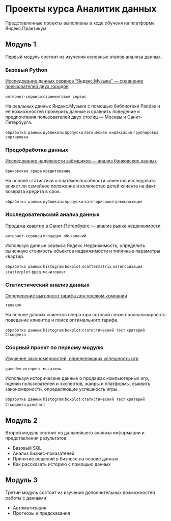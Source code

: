 # Проекты курса Аналитик данных
Представленные проекты выполнены в ходе обученя на платформе Яндекс.Практикум.
## Модуль 1
Первый модуль состоит из изучения основных этапов анализа данных.
### Базовый Python
[Исследование данных сервиса “Яндекс.Музыка” — сравнение пользователей двух городов](https://github.com/bmargaritka/data-analytics-projects/tree/main/Basic-Python) 

`интернет-сервисы` `стриминговый сервис`

На реальных данных Яндекс.Музыки c помощью библиотеки Pandas и её возможностей проверить данные и сравнить поведение и предпочтения пользователей двух столиц — Москвы и Санкт-Петербурга.

`обработка данных` `дубликаты` `пропуски` `логическая индексация` `группировка` `сортировка`

### Предобработка данных
[Исследование надёжности заёмщиков — анализ банковских данных](https://github.com/bmargaritka/data-analytics-projects/tree/main/Data-Preprocessing)


`банковская сфера` `кредитование`

На основе статистики о платёжеспособности клиентов исследовать влияет ли семейное положение и количество детей клиента на факт возврата кредита в срок.

`обработка данных` `дубликаты` `пропуски` `категоризация` `декомпозиция`

### Исследовательский анализ данных
[Продажа квартир в Санкт-Петербурге — анализ рынка недвижимости](https://github.com/bmargaritka/data-analytics-projects/tree/main/Exploratory-Data-Analysis)

`интернет-сервисы` `площадки объявлений`

Используя данные сервиса Яндекс.Недвижимость, определить рыночную стоимость объектов недвижимости и типичные параметры квартир.

`обработка данных` `histogram` `boxplot` `scattermatrix` `категоризация` `scatterplot` `фрод-мониторинг`

### Статистический анализ данных
[Определение выгодного тарифа для телеком компании](https://github.com/bmargaritka/data-analytics-projects/tree/main/Statistical-Data-Analysis)

`телеком`

На основе данных клиентов оператора сотовой связи проанализировать поведение клиентов и поиск оптимального тарифа.

`обработка данных` `histogram` `boxplot` `статистический тест` `критерий Стьюдента`

### Сборный проект по первому модулю
[Изучение закономерностей, определяющих успешность игр](https://github.com/bmargaritka/data-analytics-projects/tree/main/Integrated-Project-1-GameDev)

`gamedev` `интернет-магазины`

Используя исторические данные о продажах компьютерных игр, оценки пользователей и экспертов, жанры и платформы, выявить закономерности, определяющие успешность игры.

`обработка данных` `histogram` `boxplot` `статистический тест` `критерий Стьюдента` `piechart`

## Модуль 2
Второй модуль состоит из дальнейшего анализа информации и представления результатов:
- Базовый SQL
- Анализ бизнес-показателей
- Принятие решений в бизнесе на основе данных
- Как рассказать историю с помощью данных

## Модуль 3
Третий модуль состоит из изучения дополнительных возможностей работы с данными.
- Автоматизация
- Прогнозы и предсказания
